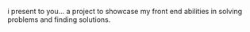 i present to you... a project to showcase my front end abilities in solving problems and finding solutions.
